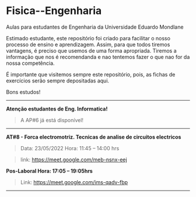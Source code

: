 # Fisica--Engenharia
Aulas para estudantes de Engenharia da Universidade Eduardo Mondlane

Estimado estudante, este repositório foi criado para facilitar o nosso processo de ensino e aprendizagem. Assim, para que todos tiremos vantagens, é preciso que usemos  de uma forma apropriada. Tiremos a informação que nos é recomendanda e nao tentemos fazer o que nao for da nossa competência.


É importante que visitemos sempre este repositório, pois,  as fichas de exercícios serão sempre depositadas aqui.


Bons estudos!

____________________________________________________________________________________________________________

**Atenção estudantes de Eng. Informatica!**

> A AP#6 já está disponível!


________________________________________________________________________________________________________________________

**AT#8 - Forca electromotriz. Tecnicas de analise de circuitos electricos**

> Data: 23/05/2022    Hora: 11:45 – 14:00 hrs

> link: https://meet.google.com/meb-nsnx-eej

**Pos-Laboral       Hora: 17:05 – 19:05hrs**

> Link: https://meet.google.com/ims-qadv-fbp



______________________________________________________________________________________________________________



